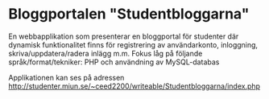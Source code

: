 # Bloggportalen "Studentbloggarna"

En webbapplikation som presenterar en bloggportal för studenter där dynamisk funktionalitet finns för registrering av användarkonto, inloggning, skriva/uppdatera/radera inlägg m.m.
Fokus låg på följande språk/format/tekniker:
PHP och användning av MySQL-databas

Applikationen kan ses på adressen http://studenter.miun.se/~ceed2200/writeable/Studentbloggarna/index.php
